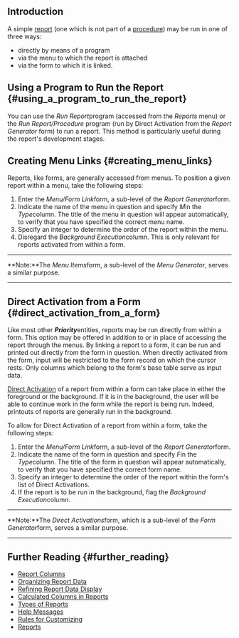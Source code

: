 ## Introduction

A simple [report](Reports "wikilink") (one which is not part of a
[procedure](Procedures "wikilink")) may be run in one of three ways:

-   directly by means of a program
-   via the menu to which the report is attached
-   via the form to which it is linked.

## Using a Program to Run the Report {#using_a_program_to_run_the_report}

You can use the *Run Report*program (accessed from the *Reports* menu)
or the *Run Report/Procedure* program (run by Direct Activation from the
*Report Generator* form) to run a report. This method is particularly
useful during the report\'s development stages.

## Creating Menu Links {#creating_menu_links}

Reports, like forms, are generally accessed from menus. To position a
given report within a menu, take the following steps:

1.  Enter the *Menu/Form Link*form, a sub-level of the *Report
    Generator*form.
2.  Indicate the name of the menu in question and specify *M*in the
    *Type*column. The title of the menu in question will appear
    automatically, to verify that you have specified the correct menu
    name.
3.  Specify an integer to determine the order of the report within the
    menu.
4.  Disregard the *Background Execution*column. This is only relevant
    for reports activated from within a form.

------------------------------------------------------------------------

**Note:**The *Menu Items*form, a sub-level of the *Menu Generator*,
serves a similar purpose.

------------------------------------------------------------------------

## Direct Activation from a Form {#direct_activation_from_a_form}

Like most other ***Priority***entities, reports may be run directly from
within a form. This option may be offered in addition to or in place of
accessing the report through the menus. By linking a report to a form,
it can be run and printed out directly from the form in question. When
directly activated from the form, input will be restricted to the form
record on which the cursor rests. Only columns which belong to the
form's base table serve as input data.

[Direct Activation](Direct_Activations "wikilink") of a report from
within a form can take place in either the foreground or the background.
If it is in the background, the user will be able to continue work in
the form while the report is being run. Indeed, printouts of reports are
generally run in the background.

To allow for Direct Activation of a report from within a form, take the
following steps:

1.  Enter the *Menu/Form Link*form, a sub-level of the *Report
    Generator*form.
2.  Indicate the name of the form in question and specify *F*in the
    *Type*column. The title of the form in question will appear
    automatically, to verify that you have specified the correct form
    name.
3.  Specify an integer to determine the order of the report within the
    form's list of Direct Activations.
4.  If the report is to be run in the background, flag the *Background
    Execution*column.

------------------------------------------------------------------------

**Note:**The *Direct Activations*form, which is a sub-level of the *Form
Generator*form, serves a similar purpose.

------------------------------------------------------------------------

## Further Reading {#further_reading}

-   [Report Columns](Report_Columns "wikilink")
-   [Organizing Report Data](Organizing_Report_Data "wikilink")
-   [Refining Report Data
    Display](Refining_Report_Data_Display "wikilink")
-   [Calculated Columns in
    Reports](Calculated_Columns_in_Reports "wikilink")
-   [Types of Reports](Types_of_Reports "wikilink")
-   [Help Messages](Help_Messages "wikilink")
-   [Rules for Customizing](Rules_for_Customizing "wikilink")
-   [Reports](Reports "wikilink")

